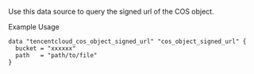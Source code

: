 Use this data source to query the signed url of the COS object.

Example Usage

```hcl
data "tencentcloud_cos_object_signed_url" "cos_object_signed_url" {
  bucket = "xxxxxx"
  path   = "path/to/file"
}
```
